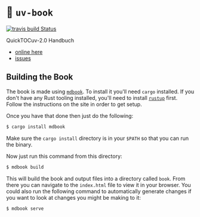 # :book: `uv-book`

[![travis build Status](https://travis-ci.com/lar-rs/uv-book.svg?branch=master)](https://travis-ci.com/lar-rs/wqa)

<!-- ![Minimum Rust Version][min-rust-badge] -->

QuickTOCuv-2.0 Handbuch

* [online here][ghpage]
* [issues][issues]

## Building the Book

The book is made using [`mdbook`][mdbook]. To install it you'll need `cargo`
installed. If you don't have any Rust tooling installed, you'll need to install
[`rustup`][rustup] first. Follow the instructions on the site in order to get
setup.

Once you have that done then just do the following:

```bash
$ cargo install mdbook
```

Make sure the `cargo install` directory is in your `$PATH` so that you can run
the binary.

Now just run this command from this directory:

```bash
$ mdbook build
```

This will build the book and output files into a directory called `book`. From
there you can navigate to the `index.html` file to view it in your browser. You
could also run the following command to automatically generate changes if you
want to look at changes you might be making to it:

```bash
$ mdbook serve
```


[mdbook]: https://github.com/rust-lang-nursery/mdBook
[rustup]: https://github.com/rust-lang-nursery/rustup.rs/
[ghpage]: https://lar-rs.github.io/quickuv-doc/
[issues]: https://github.com/lar-rs/quickuv-doc/issues
